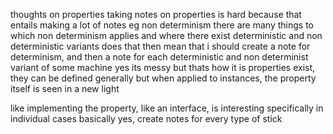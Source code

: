 thoughts on properties
taking notes on properties is hard because that entails making a lot of notes
eg non determinism
there are many things to which non determinism applies and where there exist deterministic and non deterministic variants
does that then mean that i should create a note for determinism, and then a note for each deterministic and non determinist variant of some machine
yes
its messy but thats how it is
properties exist, they can be defined generally but when applied to instances, the property itself is seen in a new light

like implementing the property, like an interface, is interesting specifically in individual cases
basically 
yes, create notes for every type of stick

